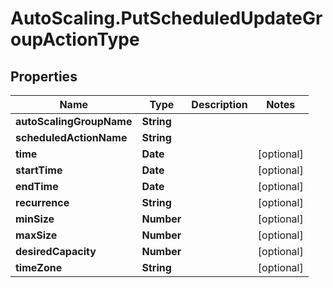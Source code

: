 # AutoScaling.PutScheduledUpdateGroupActionType

## Properties

Name | Type | Description | Notes
------------ | ------------- | ------------- | -------------
**autoScalingGroupName** | **String** |  | 
**scheduledActionName** | **String** |  | 
**time** | **Date** |  | [optional] 
**startTime** | **Date** |  | [optional] 
**endTime** | **Date** |  | [optional] 
**recurrence** | **String** |  | [optional] 
**minSize** | **Number** |  | [optional] 
**maxSize** | **Number** |  | [optional] 
**desiredCapacity** | **Number** |  | [optional] 
**timeZone** | **String** |  | [optional] 


